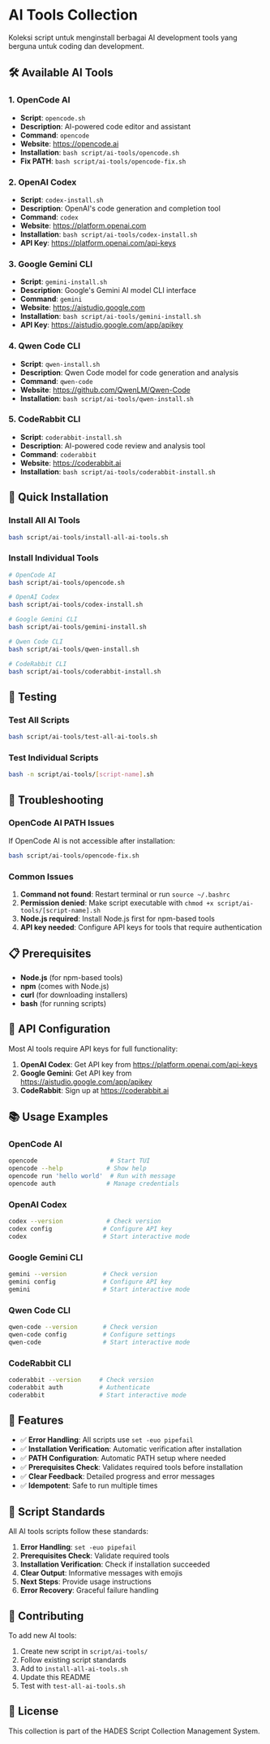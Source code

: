# AI Tools Collection

Koleksi script untuk menginstall berbagai AI development tools yang berguna untuk coding dan development.

## 🛠️ Available AI Tools

### 1. OpenCode AI
- **Script**: `opencode.sh`
- **Description**: AI-powered code editor and assistant
- **Command**: `opencode`
- **Website**: https://opencode.ai
- **Installation**: `bash script/ai-tools/opencode.sh`
- **Fix PATH**: `bash script/ai-tools/opencode-fix.sh`

### 2. OpenAI Codex
- **Script**: `codex-install.sh`
- **Description**: OpenAI's code generation and completion tool
- **Command**: `codex`
- **Website**: https://platform.openai.com
- **Installation**: `bash script/ai-tools/codex-install.sh`
- **API Key**: https://platform.openai.com/api-keys

### 3. Google Gemini CLI
- **Script**: `gemini-install.sh`
- **Description**: Google's Gemini AI model CLI interface
- **Command**: `gemini`
- **Website**: https://aistudio.google.com
- **Installation**: `bash script/ai-tools/gemini-install.sh`
- **API Key**: https://aistudio.google.com/app/apikey

### 4. Qwen Code CLI
- **Script**: `qwen-install.sh`
- **Description**: Qwen Code model for code generation and analysis
- **Command**: `qwen-code`
- **Website**: https://github.com/QwenLM/Qwen-Code
- **Installation**: `bash script/ai-tools/qwen-install.sh`

### 5. CodeRabbit CLI
- **Script**: `coderabbit-install.sh`
- **Description**: AI-powered code review and analysis tool
- **Command**: `coderabbit`
- **Website**: https://coderabbit.ai
- **Installation**: `bash script/ai-tools/coderabbit-install.sh`

## 🚀 Quick Installation

### Install All AI Tools
```bash
bash script/ai-tools/install-all-ai-tools.sh
```

### Install Individual Tools
```bash
# OpenCode AI
bash script/ai-tools/opencode.sh

# OpenAI Codex
bash script/ai-tools/codex-install.sh

# Google Gemini CLI
bash script/ai-tools/gemini-install.sh

# Qwen Code CLI
bash script/ai-tools/qwen-install.sh

# CodeRabbit CLI
bash script/ai-tools/coderabbit-install.sh
```

## 🧪 Testing

### Test All Scripts
```bash
bash script/ai-tools/test-all-ai-tools.sh
```

### Test Individual Scripts
```bash
bash -n script/ai-tools/[script-name].sh
```

## 🔧 Troubleshooting

### OpenCode AI PATH Issues
If OpenCode AI is not accessible after installation:
```bash
bash script/ai-tools/opencode-fix.sh
```

### Common Issues

1. **Command not found**: Restart terminal or run `source ~/.bashrc`
2. **Permission denied**: Make script executable with `chmod +x script/ai-tools/[script-name].sh`
3. **Node.js required**: Install Node.js first for npm-based tools
4. **API key needed**: Configure API keys for tools that require authentication

## 📋 Prerequisites

- **Node.js** (for npm-based tools)
- **npm** (comes with Node.js)
- **curl** (for downloading installers)
- **bash** (for running scripts)

## 🔑 API Configuration

Most AI tools require API keys for full functionality:

1. **OpenAI Codex**: Get API key from https://platform.openai.com/api-keys
2. **Google Gemini**: Get API key from https://aistudio.google.com/app/apikey
3. **CodeRabbit**: Sign up at https://coderabbit.ai

## 📚 Usage Examples

### OpenCode AI
```bash
opencode                    # Start TUI
opencode --help            # Show help
opencode run 'hello world'  # Run with message
opencode auth              # Manage credentials
```

### OpenAI Codex
```bash
codex --version            # Check version
codex config              # Configure API key
codex                     # Start interactive mode
```

### Google Gemini CLI
```bash
gemini --version          # Check version
gemini config             # Configure API key
gemini                    # Start interactive mode
```

### Qwen Code CLI
```bash
qwen-code --version       # Check version
qwen-code config          # Configure settings
qwen-code                 # Start interactive mode
```

### CodeRabbit CLI
```bash
coderabbit --version     # Check version
coderabbit auth          # Authenticate
coderabbit               # Start interactive mode
```

## 🎯 Features

- ✅ **Error Handling**: All scripts use `set -euo pipefail`
- ✅ **Installation Verification**: Automatic verification after installation
- ✅ **PATH Configuration**: Automatic PATH setup where needed
- ✅ **Prerequisites Check**: Validates required tools before installation
- ✅ **Clear Feedback**: Detailed progress and error messages
- ✅ **Idempotent**: Safe to run multiple times

## 📝 Script Standards

All AI tools scripts follow these standards:

1. **Error Handling**: `set -euo pipefail`
2. **Prerequisites Check**: Validate required tools
3. **Installation Verification**: Check if installation succeeded
4. **Clear Output**: Informative messages with emojis
5. **Next Steps**: Provide usage instructions
6. **Error Recovery**: Graceful failure handling

## 🤝 Contributing

To add new AI tools:

1. Create new script in `script/ai-tools/`
2. Follow existing script standards
3. Add to `install-all-ai-tools.sh`
4. Update this README
5. Test with `test-all-ai-tools.sh`

## 📄 License

This collection is part of the HADES Script Collection Management System.
